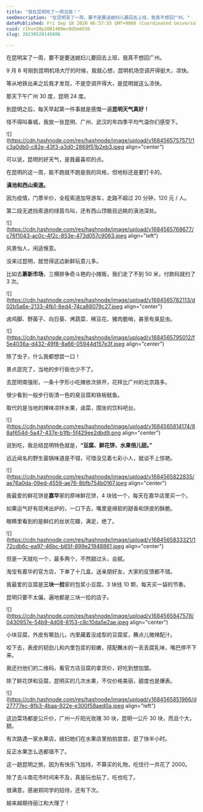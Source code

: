 ```yaml
---
title: "我在昆明吃了一周豆腐！"
seoDescription: "在昆明呆了一周，要不是要送媳妇儿要回去上班，我真不想回广州。"
datePublished: Fri Sep 18 2020 06:57:55 GMT+0000 (Coordinated Universal Time)
cuid: clhvn20p2001409mc0d5m4536
slug: 20230520145806

---
```


在昆明呆了一周，要不是要送媳妇儿要回去上班，我真不想回广州。

9 月 8 号刚到昆明机场大厅的时候，我就心想，昆明机场空调开得挺大，凉快。

等从地铁出来之后我才发现，不是空调开得大，是昆明就这么凉快。

那天下午广州 30 度，昆明 24 度。

到昆明之后，每天早起第一件事就是感慨一遍**昆明天气真好！**

怪不得叫春城，我放一张昆明、广州、武汉的年四季平均气温你们感受下。

![](https://cdn.hashnode.com/res/hashnode/image/upload/v1684565757571/1c3a0db0-c82e-43f3-a3d0-2869f51b2eb3.jpeg align="center")

可以说，昆明的好天气，是我最喜欢的点。

在昆明的这一周，能不跑就不跑是我的风格，但地标还是要打卡的。

**滇池和西山索道。**

因为疫情，门票半价，全程索道加导游车，走路不超过 20 分钟，120 元 / 人。

第二段无遮挡索道的绿茵鸟叫，还有西山顶极目远眺的滇池深处。

![](https://cdn.hashnode.com/res/hashnode/image/upload/v1684565768677/c76f1043-ac0c-4f2c-853e-473d057c9063.jpeg align="left")

风景怡人，闲适惬意。

没来过昆明，就觉得这边新鲜玩意儿多。

比如去**篆新市场**，三横排争奇斗艳的小摊贩，我们走了不到 50 米，付款码就扫了 3 次。

![](https://cdn.hashnode.com/res/hashnode/image/upload/v1684565782113/d02b5a6e-2133-4fb1-8ed4-74ca88079c27.jpeg align="center")

卤鸡脚、野菌子、向日葵、烤蔬菜、稀豆花、猪肉脆哨，甚至有臭屁虫。

![](https://cdn.hashnode.com/res/hashnode/image/upload/v1684565795012/f5e4036a-d432-49f8-8a66-05944d157e3f.jpeg align="center")

除了虫子，什么我都想尝一口！

景点逛完了，当地的步行街也少不了。

去昆明南强街，一条十字形小吃摊依次排开，花样比广州的北京路多。

很少看到一般步行街清一色的臭豆腐和铁板鱿鱼。

取代的是当地的辣味凉拌水果，卤菜，围坐的饮料吧台。

![](https://cdn.hashnode.com/res/hashnode/image/upload/v1684565814174/88af654d-5a47-437e-b1fb-5f429ee2dbd9.png align="center")

说到吃，我总结昆明特色就是，**“豆腐、鲜花饼、水果倍儿甜。”**

远近闻名的野生菌锅味道是不错，可惜没见着七彩小人，就谈不上惊艳。

![](https://cdn.hashnode.com/res/hashnode/image/upload/v1684565822835/ae76a0da-09ed-4559-ae76-8bfb754b0167.jpeg align="center")

我最爱的鲜花饼是**嘉华**家的原味鲜花饼，4 块钱一个，每天在嘉华店里买一个。

如果运气好有现烤出炉的，一口下去，嘴里是绵软的甜香和饼皮的酥脆。

眼睛里看到的是鲜红的丝状花瓣，满足，绝了。

![](https://cdn.hashnode.com/res/hashnode/image/upload/v1684565833321/172cdb6c-ea97-46bc-b65f-899e21948861.jpeg align="center")

但是一天就吃一个，最多两个，不然甜过头，会腻。

淘宝有嘉华的官方店，下单了十几盒，送亲朋好友，大家的反馈都不错。

我最爱的豆腐是**三块一拾**家的包浆小豆腐，3 块钱 10 颗，每天买一袋的节奏。

昆明只要不太偏，遍地都是三块一拾的店子。

![](https://cdn.hashnode.com/res/hashnode/image/upload/v1684565847578/0430957e-54b9-4d08-8153-c8c10da5e2ae.jpeg align="center")

小块豆腐，外皮有嚼劲儿，内里藏着没成型的豆腐浆，蘸点儿微辣配汁。

咬下去，表皮的韧劲儿和内里包浆的软嫩，搭配蘸水的一丢丢腐乳味，嘴巴停不下来。

我还扫他们的二维码，看官方店豆腐的拿货价，好吃到想加盟。

除了鲜花饼和豆腐，昆明买的几次水果，不仅价格美丽，甜度也是爆表。

![](https://cdn.hashnode.com/res/hashnode/image/upload/v1684565851966/d27777ec-8fb3-4baa-922e-e300f58aed0a.jpeg align="left")

这边菜场都是公斤价，广州一斤阳光玫瑰 30 块，昆明一公斤 30 块，而且个大，甜。

有次路遇一家水果店，媳妇她们在水果店里拍拍尝尝，逛了快半小时。

反正水果怎么选都错不了。

这一趟昆明之旅，因为有快乐飞加持，不算买的礼物，吃住行一共花了 2000。

除了去斗南花市时间来不及，真是玩也玩了，吃也吃了。

很满意，感谢郑同学的招待，还有下次。

越来越期待丽江和大理了！